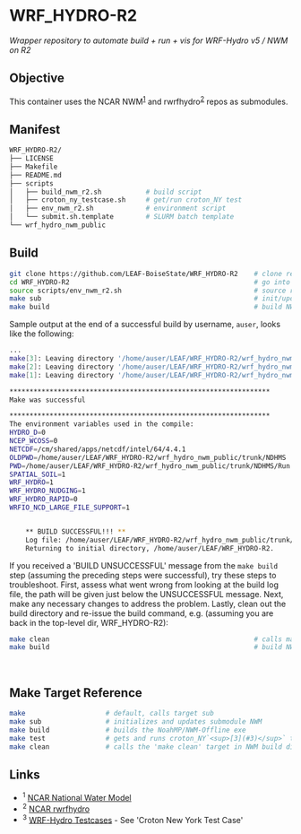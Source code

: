 # WRF_HYDRO-R2
*Wrapper repository to automate build + run + vis for WRF-Hydro v5 / NWM on R2*
<br>

## Objective
This container uses the NCAR NWM<sup>[1](#1)</sup> and rwrfhydro<sup>[2](#2)</sup> repos as submodules.
<br>


## Manifest
```bash
WRF_HYDRO-R2/
├── LICENSE
├── Makefile
├── README.md
├── scripts
│   ├── build_nwm_r2.sh           # build script
│   ├── croton_ny_testcase.sh     # get/run croton_NY test
│   ├── env_nwm_r2.sh             # environment script
│   └── submit.sh.template        # SLURM batch template
└── wrf_hydro_nwm_public
```

## Build
```bash            
git clone https://github.com/LEAF-BoiseState/WRF_HYDRO-R2    # clone repo
cd WRF_HYDRO-R2                                              # go into repo
source scripts/env_nwm_r2.sh                                 # source r2 environment
make sub                                                     # init/update submodules
make build                                                   # build NWM-offline exe
```

Sample output at the end of a successful build by username, `auser`, looks like the following:
```bash
...
make[3]: Leaving directory '/home/auser/LEAF/WRF_HYDRO-R2/wrf_hydro_nwm_public/trunk/NDHMS/Land_models/NoahMP/run'
make[2]: Leaving directory '/home/auser/LEAF/WRF_HYDRO-R2/wrf_hydro_nwm_public/trunk/NDHMS/Land_models/NoahMP'
make[1]: Leaving directory '/home/auser/LEAF/WRF_HYDRO-R2/wrf_hydro_nwm_public/trunk/NDHMS'

*****************************************************************
Make was successful

*****************************************************************
The environment variables used in the compile:
HYDRO_D=0
NCEP_WCOSS=0
NETCDF=/cm/shared/apps/netcdf/intel/64/4.4.1
OLDPWD=/home/auser/LEAF/WRF_HYDRO-R2/wrf_hydro_nwm_public/trunk/NDHMS
PWD=/home/auser/LEAF/WRF_HYDRO-R2/wrf_hydro_nwm_public/trunk/NDHMS/Run
SPATIAL_SOIL=1
WRF_HYDRO=1
WRF_HYDRO_NUDGING=1
WRF_HYDRO_RAPID=0
WRFIO_NCD_LARGE_FILE_SUPPORT=1


	** BUILD SUCCESSFUL!!! **
	Log file: /home/auser/LEAF/WRF_HYDRO-R2/wrf_hydro_nwm_public/trunk/NDHMS/WH_R2_noahMP_compile.log
	Returning to initial directory, /home/auser/LEAF/WRF_HYDRO-R2.
```

If you received a 'BUILD UNSUCCESSFUL' message from the `make build` step (assuming the preceding steps were successful), try these
steps to troubleshoot.  First, assess what went wrong from looking at the build log file, the path will be given just below the
UNSUCCESSFUL message.  Next, make any necessary changes to address the problem.  Lastly, clean out the build directory and re-issue
the build command, e.g. (assuming you are back in the top-level dir, WRF_HYDRO-R2):
```bash
make clean                                                   # calls make clean in build dir
make build                                                   # build NWM-offline exe
```
<br>

                                                             
## Make Target Reference
```bash                        
make                    # default, calls target sub
make sub                # initializes and updates submodule NWM
make build              # builds the NoahMP/NWM-Offline exe
make test               # gets and runs croton_NY`<sup>[3](#3)</sup>` test case
make clean              # calls the 'make clean' target in NWM build dir
```
                                                                             
## Links
* <sup><a name="1">1</a></sup> [NCAR National Water Model](https://github.com/NCAR/wrf_hydro_nwm_public)          
* <sup><a name="2">2</a></sup> [NCAR rwrfhydro](https://github.com/NCAR/rwrfhydro)
* <sup><a name="3">3</a></sup> [WRF-Hydro Testcases](https://ral.ucar.edu/projects/wrf_hydro/testcases) - See 'Croton New York Test Case'

